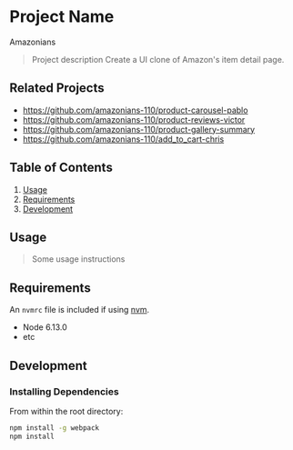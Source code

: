 # Project Name
Amazonians
> Project description
Create a UI clone of Amazon's item detail page.

## Related Projects

  - https://github.com/amazonians-110/product-carousel-pablo
  - https://github.com/amazonians-110/product-reviews-victor
  - https://github.com/amazonians-110/product-gallery-summary
  - https://github.com/amazonians-110/add_to_cart-chris

## Table of Contents

1. [Usage](#Usage)
1. [Requirements](#requirements)
1. [Development](#development)

## Usage

> Some usage instructions

## Requirements

An `nvmrc` file is included if using [nvm](https://github.com/creationix/nvm).

- Node 6.13.0
- etc

## Development

### Installing Dependencies

From within the root directory:

```sh
npm install -g webpack
npm install
```

